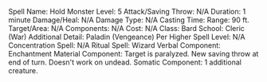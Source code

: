 
Spell Name: Hold Monster
Level: 5
Attack/Saving Throw: N/A
Duration: 1 minute
Damage/Heal: N/A
Damage Type: N/A
Casting Time: 
Range: 90 ft.
Target/Area: N/A
Components: N/A
Cost: N/A
Class: Bard
School:  Cleric (War)
Additional Detail:  Paladin (Vengeance)
Per Higher Spell Level: N/A
Concentration Spell: N/A
Ritual Spell:  Wizard
Verbal Component: Enchantment
Material Component: Target is paralyzed. New saving throw at end of turn. Doesn't work on undead.
Somatic Component: 1 additional creature.
